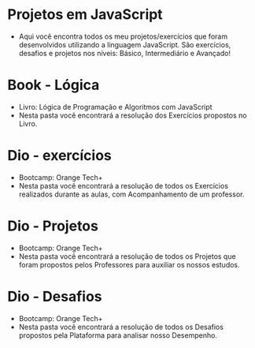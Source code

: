 # Projetos em JavaScript 
- Aqui você encontra todos os meu projetos/exercícios que foram desenvolvidos utilizando a linguagem JavaScript. São exercícios, desafios e projetos nos níveis: Básico, Intermediário e Avançado!


# Book - Lógica
- Livro: Lógica de Programação e Algoritmos com JavaScript
- Nesta pasta você encontrará a resolução dos Exercícios propostos no Livro.


# Dio - exercícios
- Bootcamp: Orange Tech+
- Nesta pasta você encontrará a resolução de todos os Exercícios realizados durante as aulas, com Acompanhamento de um professor.


# Dio - Projetos
- Bootcamp: Orange Tech+
- Nesta pasta você encontrará a resolução de todos os Projetos que foram propostos pelos Professores para auxiliar os nossos estudos.


# Dio - Desafios 
- Bootcamp: Orange Tech+
- Nesta pasta você encontrará a resolução de todos os Desafios propostos pela Plataforma para analisar nosso Desempenho.
